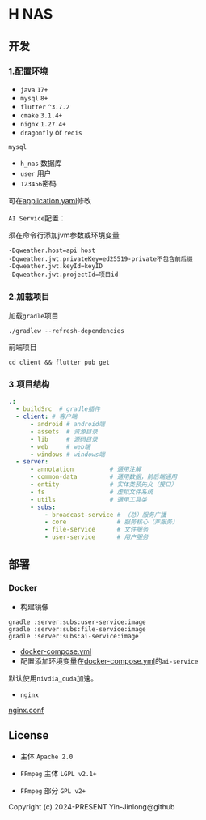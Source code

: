 # H NAS

## 开发

### 1.配置环境

- `java` `17+`
- `mysql` `8+`
- `flutter` `^3.7.2`
- `cmake` `3.1.4+`
- `nignx` `1.27.4+`
- `dragonfly` or  `redis`

`mysql`

- `h_nas` 数据库
- `user` 用户
- `123456`密码

可在[application.yaml](server/subs/core/src/main/resources/application.yml)修改

`AI Service`配置：

须在命令行添加jvm参数或环境变量

```text
-Dqweather.host=api host
-Dqweather.jwt.privateKey=ed25519-private不包含前后缀
-Dqweather.jwt.keyId=keyID
-Dqweather.jwt.projectId=项目id
```

### 2.加载项目

加载`gradle`项目

```shell
./gradlew --refresh-dependencies
```

前端项目

```shell
cd client && flutter pub get
```

### 3.项目结构

```yaml
.:
  - buildSrc  # gradle插件
  - client: # 客户端
      - android # android端
      - assets  # 资源目录
      - lib     # 源码目录
      - web     # web端
      - windows # windows端
  - server:
      - annotation          # 通用注解
      - common-data         # 通用数据，前后端通用
      - entity              # 实体类预先义（接口）
      - fs                  # 虚拟文件系统
      - utils               # 通用工具类
      - subs:
          - broadcast-service # （总）服务广播
          - core              # 服务核心（非服务）
          - file-service      # 文件服务
          - user-service      # 用户服务
```

## 部署

### Docker

- 构建镜像

```shell
gradle :server:subs:user-service:image
gradle :server:subs:file-service:image
gradle :server:subs:ai-service:image
```

- [docker-compose.yml](server/docker-compose.yml)
- 配置添加环境变量在[docker-compose.yml](server/docker-compose.yml)的`ai-service`

默认使用`nivdia_cuda`加速。

- `nginx`

[nginx.conf](server/nginx.conf)

## License

- 主体 `Apache 2.0`

- `FFmpeg` 主体 `LGPL v2.1+`

- `FFmpeg` 部分 `GPL v2+`

Copyright (c) 2024-PRESENT Yin-Jinlong@github
